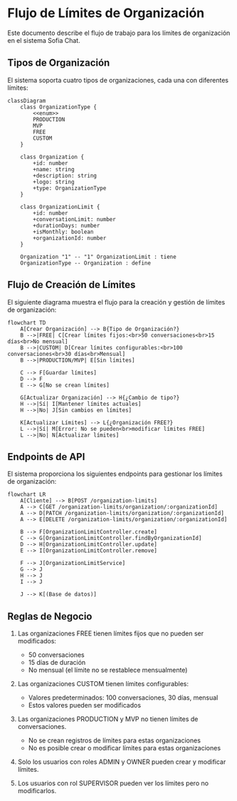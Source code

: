 # Flujo de Límites de Organización

Este documento describe el flujo de trabajo para los límites de organización en el sistema Sofia Chat.

## Tipos de Organización

El sistema soporta cuatro tipos de organizaciones, cada una con diferentes límites:

```mermaid
classDiagram
    class OrganizationType {
        <<enum>>
        PRODUCTION
        MVP
        FREE
        CUSTOM
    }

    class Organization {
        +id: number
        +name: string
        +description: string
        +logo: string
        +type: OrganizationType
    }

    class OrganizationLimit {
        +id: number
        +conversationLimit: number
        +durationDays: number
        +isMonthly: boolean
        +organizationId: number
    }

    Organization "1" -- "1" OrganizationLimit : tiene
    OrganizationType -- Organization : define
```

## Flujo de Creación de Límites

El siguiente diagrama muestra el flujo para la creación y gestión de límites de organización:

```mermaid
flowchart TD
    A[Crear Organización] --> B{Tipo de Organización?}
    B -->|FREE| C[Crear límites fijos:<br>50 conversaciones<br>15 días<br>No mensual]
    B -->|CUSTOM| D[Crear límites configurables:<br>100 conversaciones<br>30 días<br>Mensual]
    B -->|PRODUCTION/MVP| E[Sin límites]
    
    C --> F[Guardar límites]
    D --> F
    E --> G[No se crean límites]
    
    G[Actualizar Organización] --> H{¿Cambio de tipo?}
    H -->|Sí| I[Mantener límites actuales]
    H -->|No| J[Sin cambios en límites]
    
    K[Actualizar Límites] --> L{¿Organización FREE?}
    L -->|Sí| M[Error: No se pueden<br>modificar límites FREE]
    L -->|No| N[Actualizar límites]
```

## Endpoints de API

El sistema proporciona los siguientes endpoints para gestionar los límites de organización:

```mermaid
flowchart LR
    A[Cliente] --> B[POST /organization-limits]
    A --> C[GET /organization-limits/organization/:organizationId]
    A --> D[PATCH /organization-limits/organization/:organizationId]
    A --> E[DELETE /organization-limits/organization/:organizationId]
    
    B --> F[OrganizationLimitController.create]
    C --> G[OrganizationLimitController.findByOrganizationId]
    D --> H[OrganizationLimitController.update]
    E --> I[OrganizationLimitController.remove]
    
    F --> J[OrganizationLimitService]
    G --> J
    H --> J
    I --> J
    
    J --> K[(Base de datos)]
```

## Reglas de Negocio

1. Las organizaciones FREE tienen límites fijos que no pueden ser modificados:
   - 50 conversaciones
   - 15 días de duración
   - No mensual (el límite no se restablece mensualmente)

2. Las organizaciones CUSTOM tienen límites configurables:
   - Valores predeterminados: 100 conversaciones, 30 días, mensual
   - Estos valores pueden ser modificados

3. Las organizaciones PRODUCTION y MVP no tienen límites de conversaciones.
   - No se crean registros de límites para estas organizaciones
   - No es posible crear o modificar límites para estas organizaciones

4. Solo los usuarios con roles ADMIN y OWNER pueden crear y modificar límites.

5. Los usuarios con rol SUPERVISOR pueden ver los límites pero no modificarlos.
